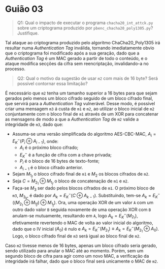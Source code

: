 # Guião 03

> Q1: Qual o impacto de executar o programa `chacha20_int_attck.py` sobre um criptograma produzido por `pbenc_chacha20_poly1305.py`? Justifique.

Tal ataque ao criptograma produzido pelo algoritmo ChaCha20_Poly1305 irá resultar numa *Authentication Tag* inválida, tornando imediatamente obvio que o criptograma foi modificado após a sua geração, dado que a *Authentication Tag* é um MAC gerado a partir de todo o conteúdo, e o ataque modifica secções da cifra sem reencriptação, invalidando-a no processo.

> Q2: Qual o motivo da sugestão de usar `m2` com mais de 16 byte? Será possível contornar essa limitação?

É necessário que `m2` tenha um tamanho superior a 16 bytes para que sejam gerados pelo menos um bloco cifrado seguido de um bloco cifrado final, que servirá para a *Authentication Tag* vulnerável. Desse modo, é possível criar uma mensagem `m3` á custa de `m1` e `m2`, ao utilizar o bloco inicial de `m2` conjuntamente com o bloco final de `m1` através de um XOR para concatenar as mensagens de modo a que a *Authentication Tag* de `m2` valide a integridade de `m3`, dado que:
- Assuma-se uma versão simplificada do algoritmo AES-CBC-MAC, $A_i = E_K^-(P_i ⊕ A_{i-1})$, onde: 
  - $A_i$ é o próximo bloco cifrado;
  - $E_K^-$ é a função de cifra com a chave privada; 
  - $P_i$ é o bloco de 16 bytes de texto-fonte; 
  - $A_{i-1}$ é o bloco cifrado anterior.
- Sejam $M_{1_f}$ o bloco cifrado final de `m1` e $M_2$ os blocos cifrados de `m2`.
- Seja $C = M_{2_1} ⊕ M_{1_f}$ o bloco de concatenação de `m1` e `m2`. 
- Faça-se $M_3$ ser dado pelos blocos cifrados de `m1`. O próximo bloco de `m3`, $M_{3_k}$, é dado por $A_k = E_K^-(C ⊕ A_{k-1})$. Substituíndo, tem-se $A_k = E_K^-((M_{2_1} ⊕ M_{1f}) ⊕ M_{1_f})$. Ora, uma operação XOR de um valor `A` com um outro dado valor `B` seguida novamente de uma operação XOR com `B` anulam-se mutuamente, resultando em `A`, logo $A_k = E_K^-(M_{2_1})$, efetivamente revertendo o MAC de volta ao valor inicial do algoritmo, dado que o IV inicial ($A_0$) é nulo e $A_k = E_K^-(M_{2_1}) \equiv A_k = E_K^-(M_{2_1} ⊕ A_0)$. Logo, o bloco cifrado final de `m3` será igual ao bloco final de `m2`.

Caso `m2` tivesse menos de 16 bytes, apenas um bloco cifrado seria gerado, sendo utilizado para anular o MAC até ao momento. Porém, sem um segundo bloco de cifra para agir como um novo MAC, a verificação da integridade irá falhar, dado que o bloco final será unicamente o MAC de `m2`.